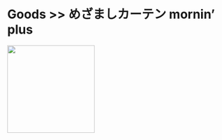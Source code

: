 # Goods >> めざましカーテン mornin’ plus

<img src="https://res.cloudinary.com/silverbirder/image/upload/v1614432738/silver-birder.github.io/purchases/Mezamashi_Curtain_mornin_plus.jpg" style="width: 200px"/>